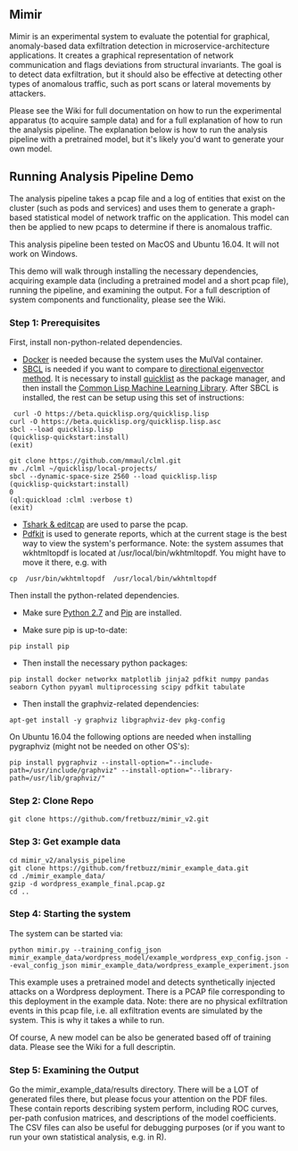 ## Mimir
Mimir is an experimental system to evaluate the potential for graphical, anomaly-based data exfiltration detection in microservice-architecture applications. It creates a graphical representation of network communication and flags deviations from structural invariants. The goal is to detect data exfiltration, but it should also be effective at detecting other types of anomalous traffic, such as port scans or lateral movements by attackers.

Please see the Wiki for full documentation on how to run the experimental apparatus (to acquire sample data) and for a full explanation of how to run the analysis pipeline. The explanation below is how to run the analysis pipeline with a pretrained model, but it's likely you'd want to generate your own model.

## Running Analysis Pipeline Demo
The analysis pipeline takes a pcap file and a log of entities that exist on the cluster (such as pods and services) and uses them to generate a graph-based statistical model of network traffic on the application. This model can then be applied to new pcaps to determine if there is anomalous traffic.

This analysis pipeline been tested on MacOS and Ubuntu 16.04. It will not work on Windows.

This demo will walk through installing the necessary dependencies, acquiring example data (including a pretrained model and a short pcap file), running the pipeline, and examining the output. For a full description of system components and functionality, please see the Wiki.

### Step 1: Prerequisites
First, install non-python-related dependencies. 
* [Docker](https://docs.docker.com/install/) is needed because the system uses the MulVal container. 
* [SBCL](http://www.sbcl.org/getting.html) is needed if you want to compare to [directional eigenvector method](http://ide-research.net/papers/2004_KDD_Ide_p140.pdf). It is necessary to install [quicklist](https://www.quicklisp.org/beta/) as the package manager, and then install the [Common Lisp Machine Learning Library](http://quickdocs.org/clml/). After SBCL is installed, the rest can be setup using this set of instructions:
```
 curl -O https://beta.quicklisp.org/quicklisp.lisp
curl -O https://beta.quicklisp.org/quicklisp.lisp.asc
sbcl --load quicklisp.lisp
(quicklisp-quickstart:install)
(exit)

git clone https://github.com/mmaul/clml.git
mv ./clml ~/quicklisp/local-projects/
sbcl --dynamic-space-size 2560 --load quicklisp.lisp
(quicklisp-quickstart:install)
0
(ql:quickload :clml :verbose t)
(exit)
```
* [Tshark \& editcap](https://www.wireshark.org/docs/wsug_html_chunked/ChapterBuildInstall.html) are used to parse the pcap. 
* [Pdfkit](https://github.com/pdfkit/pdfkit/wiki/Installing-WKHTMLTOPDF) is used to generate reports, which at the current stage is the best way to view the system's performance. Note: the system assumes that wkhtmltopdf is located at /usr/local/bin/wkhtmltopdf. You might have to move it there, e.g. with
```
cp  /usr/bin/wkhtmltopdf  /usr/local/bin/wkhtmltopdf
```

Then install the python-related dependencies.

* Make sure [Python 2.7](https://www.python.org/downloads/) and [Pip](https://pip.pypa.io/en/stable/installing/) are installed.

* Make sure pip is up-to-date:
```
pip install pip
```

* Then install the necessary python packages:
```
pip install docker networkx matplotlib jinja2 pdfkit numpy pandas seaborn Cython pyyaml multiprocessing scipy pdfkit tabulate
```
* Then install the graphviz-related dependencies:
```
apt-get install -y graphviz libgraphviz-dev pkg-config
```
On Ubuntu 16.04 the following options are needed when installing pygraphviz (might not be needed on other OS's):
```
pip install pygraphviz --install-option="--include-path=/usr/include/graphviz" --install-option="--library-path=/usr/lib/graphviz/"
```

### Step 2: Clone Repo
```
git clone https://github.com/fretbuzz/mimir_v2.git
```

### Step 3: Get example data
```
cd mimir_v2/analysis_pipeline
git clone https://github.com/fretbuzz/mimir_example_data.git
cd ./mimir_example_data/
gzip -d wordpress_example_final.pcap.gz
cd ..
```

### Step 4: Starting the system
The system can be started via:
```
python mimir.py --training_config_json mimir_example_data/wordpress_model/example_wordpress_exp_config.json --eval_config_json mimir_example_data/wordpress_example_experiment.json
```

This example uses a pretrained model and detects synthetically injected attacks on a Wordpress deployment.
There is a PCAP file corresponding to this deployment in the example data. 
Note: there are no physical exfiltration events in this pcap file, i.e. all exfiltration events are simulated by the system. This is why it takes a while to run.

Of course, A new model can be also be generated based off of training data. Please see the Wiki for a full descriptin.

### Step 5: Examining the Output
Go the mimir_example_data/results directory. There will be a LOT of generated files there, but please focus your attention on the PDF files. These contain reports describing system perform, including ROC curves, per-path confusion matrices, and descriptions of the model coefficients. The CSV files can also be useful for debugging purposes (or if you want to run your own statistical analysis, e.g. in R).

